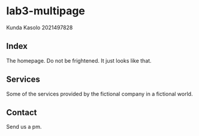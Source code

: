 # lab3-multipage

Kunda Kasolo 2021497828

## Index
The homepage. Do not be frightened. It just looks like that.

## Services
Some of the services provided by the fictional company in a fictional world.

## Contact
Send us a pm.